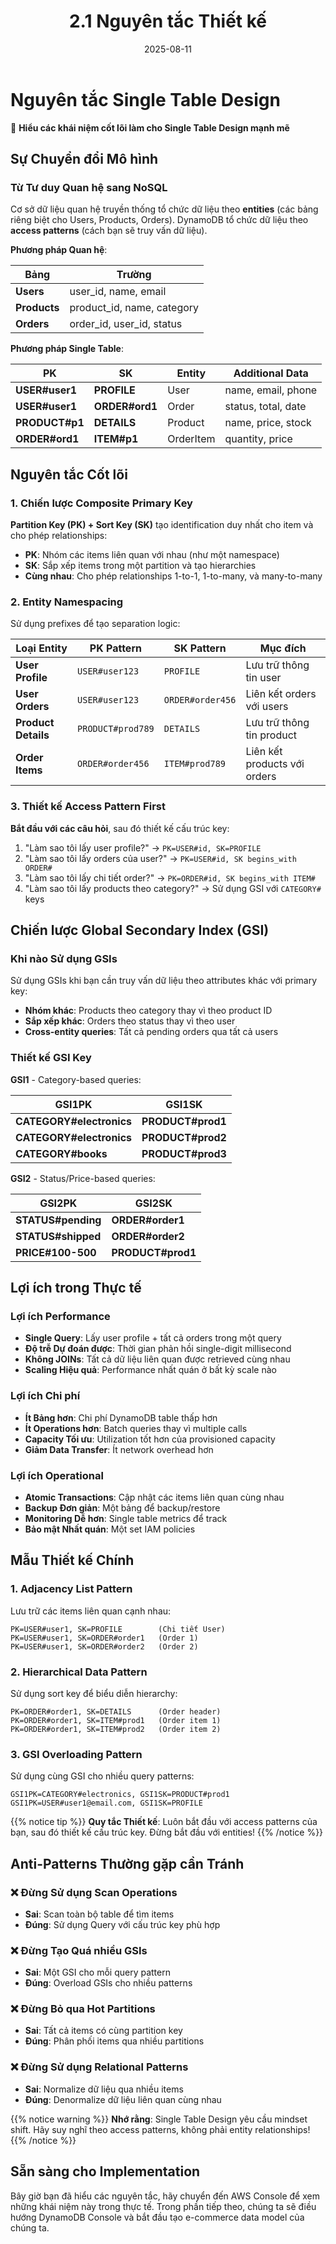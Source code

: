 ﻿---
title : "2.1 Nguyên tắc Thiết kế"
date : "2025-08-11"
weight : 21
chapter : false
pre : " <b> 2.1 </b> "
---

# Nguyên tắc Single Table Design

🎯 **Hiểu các khái niệm cốt lõi làm cho Single Table Design mạnh mẽ**

## Sự Chuyển đổi Mô hình

### Từ Tư duy Quan hệ sang NoSQL

Cơ sở dữ liệu quan hệ truyền thống tổ chức dữ liệu theo **entities** (các bảng riêng biệt cho Users, Products, Orders). DynamoDB tổ chức dữ liệu theo **access patterns** (cách bạn sẽ truy vấn dữ liệu).

**Phương pháp Quan hệ**:

| Bảng | Trường |
|---|---|
| **Users** | user_id, name, email |
| **Products** | product_id, name, category |
| **Orders** | order_id, user_id, status |

**Phương pháp Single Table**:

| PK | SK | Entity | Additional Data |
|---|---|---|---|
| **USER#user1** | **PROFILE** | User | name, email, phone |
| **USER#user1** | **ORDER#ord1** | Order | status, total, date |
| **PRODUCT#p1** | **DETAILS** | Product | name, price, stock |
| **ORDER#ord1** | **ITEM#p1** | OrderItem | quantity, price |

## Nguyên tắc Cốt lõi

### 1. Chiến lược Composite Primary Key

**Partition Key (PK) + Sort Key (SK)** tạo identification duy nhất cho item và cho phép relationships:

- **PK**: Nhóm các items liên quan với nhau (như một namespace)
- **SK**: Sắp xếp items trong một partition và tạo hierarchies
- **Cùng nhau**: Cho phép relationships 1-to-1, 1-to-many, và many-to-many

### 2. Entity Namespacing

Sử dụng prefixes để tạo separation logic:

| Loại Entity | PK Pattern | SK Pattern | Mục đích |
|-------------|------------|------------|---------|
| **User Profile** | `USER#user123` | `PROFILE` | Lưu trữ thông tin user |
| **User Orders** | `USER#user123` | `ORDER#order456` | Liên kết orders với users |
| **Product Details** | `PRODUCT#prod789` | `DETAILS` | Lưu trữ thông tin product |
| **Order Items** | `ORDER#order456` | `ITEM#prod789` | Liên kết products với orders |

### 3. Thiết kế Access Pattern First

**Bắt đầu với các câu hỏi**, sau đó thiết kế cấu trúc key:

1. "Làm sao tôi lấy user profile?" → `PK=USER#id, SK=PROFILE`
2. "Làm sao tôi lấy orders của user?" → `PK=USER#id, SK begins_with ORDER#`
3. "Làm sao tôi lấy chi tiết order?" → `PK=ORDER#id, SK begins_with ITEM#`
4. "Làm sao tôi lấy products theo category?" → Sử dụng GSI với `CATEGORY#` keys

## Chiến lược Global Secondary Index (GSI)

### Khi nào Sử dụng GSIs

Sử dụng GSIs khi bạn cần truy vấn dữ liệu theo attributes khác với primary key:

- **Nhóm khác**: Products theo category thay vì theo product ID
- **Sắp xếp khác**: Orders theo status thay vì theo user
- **Cross-entity queries**: Tất cả pending orders qua tất cả users

### Thiết kế GSI Key

**GSI1** - Category-based queries:

| GSI1PK | GSI1SK |
|---|---|
| **CATEGORY#electronics** | **PRODUCT#prod1** |
| **CATEGORY#electronics** | **PRODUCT#prod2** |
| **CATEGORY#books** | **PRODUCT#prod3** |

**GSI2** - Status/Price-based queries:

| GSI2PK | GSI2SK |
|---|---|
| **STATUS#pending** | **ORDER#order1** |
| **STATUS#shipped** | **ORDER#order2** |
| **PRICE#100-500** | **PRODUCT#prod1** |

## Lợi ích trong Thực tế

### Lợi ích Performance

- **Single Query**: Lấy user profile + tất cả orders trong một query
- **Độ trễ Dự đoán được**: Thời gian phản hồi single-digit millisecond
- **Không JOINs**: Tất cả dữ liệu liên quan được retrieved cùng nhau
- **Scaling Hiệu quả**: Performance nhất quán ở bất kỳ scale nào

### Lợi ích Chi phí

- **Ít Bảng hơn**: Chi phí DynamoDB table thấp hơn
- **Ít Operations hơn**: Batch queries thay vì multiple calls
- **Capacity Tối ưu**: Utilization tốt hơn của provisioned capacity
- **Giảm Data Transfer**: Ít network overhead hơn

### Lợi ích Operational

- **Atomic Transactions**: Cập nhật các items liên quan cùng nhau
- **Backup Đơn giản**: Một bảng để backup/restore
- **Monitoring Dễ hơn**: Single table metrics để track
- **Bảo mật Nhất quán**: Một set IAM policies

## Mẫu Thiết kế Chính

### 1. Adjacency List Pattern
Lưu trữ các items liên quan cạnh nhau:
```text
PK=USER#user1, SK=PROFILE        (Chi tiết User)
PK=USER#user1, SK=ORDER#order1   (Order 1)
PK=USER#user1, SK=ORDER#order2   (Order 2)
```

### 2. Hierarchical Data Pattern
Sử dụng sort key để biểu diễn hierarchy:
```text
PK=ORDER#order1, SK=DETAILS      (Order header)
PK=ORDER#order1, SK=ITEM#prod1   (Order item 1)
PK=ORDER#order1, SK=ITEM#prod2   (Order item 2)
```

### 3. GSI Overloading Pattern
Sử dụng cùng GSI cho nhiều query patterns:
```text
GSI1PK=CATEGORY#electronics, GSI1SK=PRODUCT#prod1
GSI1PK=USER#user1@email.com, GSI1SK=PROFILE
```

{{% notice tip %}}
**Quy tắc Thiết kế**: Luôn bắt đầu với access patterns của bạn, sau đó thiết kế cấu trúc key. Đừng bắt đầu với entities!
{{% /notice %}}

## Anti-Patterns Thường gặp cần Tránh

### ❌ Đừng Sử dụng Scan Operations
- **Sai**: Scan toàn bộ table để tìm items
- **Đúng**: Sử dụng Query với cấu trúc key phù hợp

### ❌ Đừng Tạo Quá nhiều GSIs
- **Sai**: Một GSI cho mỗi query pattern
- **Đúng**: Overload GSIs cho nhiều patterns

### ❌ Đừng Bỏ qua Hot Partitions
- **Sai**: Tất cả items có cùng partition key
- **Đúng**: Phân phối items qua nhiều partitions

### ❌ Đừng Sử dụng Relational Patterns
- **Sai**: Normalize dữ liệu qua nhiều items
- **Đúng**: Denormalize dữ liệu liên quan cùng nhau

{{% notice warning %}}
**Nhớ rằng**: Single Table Design yêu cầu mindset shift. Hãy suy nghĩ theo access patterns, không phải entity relationships!
{{% /notice %}}

## Sẵn sàng cho Implementation

Bây giờ bạn đã hiểu các nguyên tắc, hãy chuyển đến AWS Console để xem những khái niệm này trong thực tế. Trong phần tiếp theo, chúng ta sẽ điều hướng DynamoDB Console và bắt đầu tạo e-commerce data model của chúng ta.
